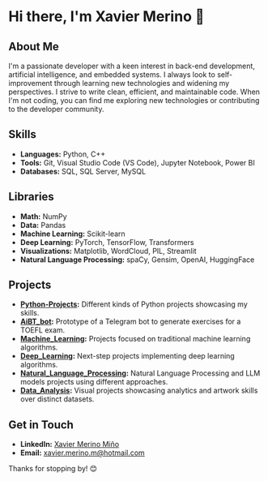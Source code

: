 # Hi there, I'm Xavier Merino 👋

## About Me
I'm a passionate developer with a keen interest in back-end development, artificial intelligence, and embedded systems. I always look to self-improvement through learning new technologies and widening my perspectives. I strive to write clean, efficient, and maintainable code. When I'm not coding, you can find me exploring new technologies or contributing to the developer community.

## Skills
- **Languages:** Python, C++
- **Tools:** Git, Visual Studio Code (VS Code), Jupyter Notebook, Power BI
- **Databases:** SQL, SQL Server, MySQL

## Libraries
- **Math:** NumPy
- **Data:** Pandas
- **Machine Learning:** Scikit-learn
- **Deep Learning:** PyTorch, TensorFlow, Transformers
- **Visualizations:** Matplotlib, WordCloud, PIL, Streamlit
- **Natural Language Processing:** spaCy, Gensim, OpenAI, HuggingFace


## Projects
- **[Python-Projects](https://github.com/XavierMerinoM/Python-Projects):** Different kinds of Python projects showcasing my skills.
- **[AiBT_bot](https://github.com/XavierMerinoM/AiBT_bot):** Prototype of a Telegram bot to generate exercises for a TOEFL exam.
- **[Machine_Learning](https://github.com/XavierMerinoM/Machine_Learning):** Projects focused on traditional machine learning algorithms.
- **[Deep_Learning](https://github.com/XavierMerinoM/Deep_Learning):** Next-step projects implementing deep learning algorithms.
- **[Natural_Language_Processing](https://github.com/XavierMerinoM/Natural_Language_Processing):** Natural Language Processing and LLM models projects using different approaches.
- **[Data_Analysis](https://github.com/XavierMerinoM/Data_Analysis):** Visual projects showcasing analytics and artwork skills over distinct datasets.

## Get in Touch
- **LinkedIn:** [Xavier Merino Miño](https://www.linkedin.com/in/xaviermerinomino/)
- **Email:** [xavier.merino.m@hotmail.com](mailto:xavier.merino.m@hotmail.com)

Thanks for stopping by! 😊
